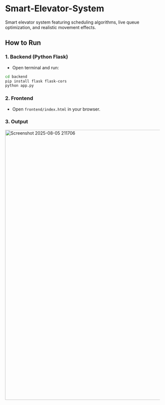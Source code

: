 # Smart-Elevator-System
Smart elevator system featuring scheduling algorithms, live queue optimization, and realistic movement effects.
## How to Run

### 1. Backend (Python Flask)
- Open terminal and run:
```bash
cd backend
pip install flask flask-cors
python app.py
```

### 2. Frontend
- Open `frontend/index.html` in your browser.
### 3. Output
<img width="922" height="879" alt="Screenshot 2025-08-05 211706" src="https://github.com/user-attachments/assets/62d7ae2d-d82c-48ae-99cb-e1d31a437f1a" />
 
